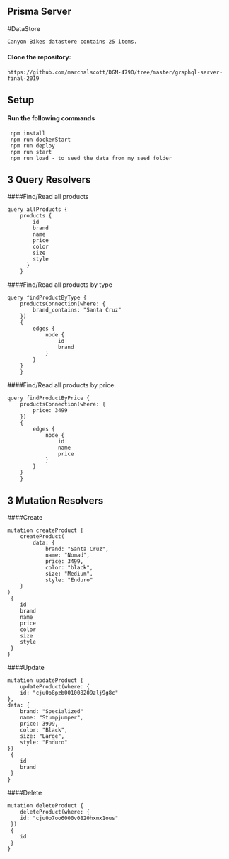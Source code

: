 ## Prisma Server

#DataStore
```
Canyon Bikes datastore contains 25 items.
```
#### Clone the repository:
```
https://github.com/marchalscott/DGM-4790/tree/master/graphql-server-final-2019
```

## Setup

#### Run the following commands
```
 npm install
 npm run dockerStart
 npm run deploy
 npm run start
 npm run load - to seed the data from my seed folder
```

## 3 Query Resolvers
####Find/Read all products
```
query allProducts { 
    products { 
        id 
        brand
        name 
        price 
        color 
        size 
        style 
      } 
    }
```

####Find/Read all products by type
```
query findProductByType { 
    productsConnection(where: {
        brand_contains: "Santa Cruz"
    })
    {
        edges {
            node {
                id
                brand
            }
        }
    }
    }
```

####Find/Read all products by price.
```
query findProductByPrice { 
    productsConnection(where: {
        price: 3499
    })
    {
        edges {
            node {
                id
                name
                price
            }
        }
    }
    }
```

## 3 Mutation Resolvers

####Create
```
mutation createProduct { 
    createProduct(
        data: { 
            brand: "Santa Cruz",
            name: "Nomad",
            price: 3499,
            color: "black",
            size: "Medium",
            style: "Enduro"
    }
)
 {
    id
    brand
    name
    price
    color
    size
    style
 }
}
```

####Update
```
mutation updateProduct { 
    updateProduct(where: {
    id: "cju0o8pzb001008209zlj9g8c"
},
data: {
    brand: "Specialized"
    name: "Stumpjumper",
    price: 3999,
    color: "Black",
    size: "Large",
    style: "Enduro"
})
 {
    id
    brand
 }
}
```

####Delete
```
mutation deleteProduct { 
    deleteProduct(where: {
    id: "cju0o7oo6000v0820hxmx1ous"
 })
 {
    id
 }
}
```

